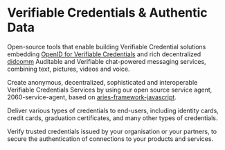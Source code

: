 # Verifiable Credentials & Authentic Data

Open-source tools that enable building Verifiable Credential solutions embedding [OpenID for Verifiable Credentials](https://openid.net/sg/openid4vc/) and rich decentralized [didcomm](https://github.com/decentralized-identity/didcomm-messaging) Auditable and Verifiable chat-powered messaging services, combining text, pictures, videos and voice.

Create anonymous, decentralized, sophisticated and interoperable Verifiable Credentials Services by using our open source service agent, 2060-service-agent, based on [aries-framework-javascript](https://github.com/hyperledger/aries-framework-javascript).

Deliver various types of credentials to end-users, including identity cards, credit cards, graduation certificates, and many other types of credentials.

Verify trusted credentials issued by your organisation or your partners, to secure the authentication of connections to your products and services.



